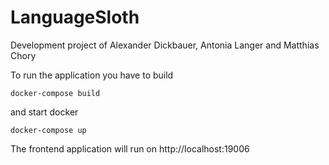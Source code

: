 # LanguageSloth
Development project of Alexander Dickbauer, Antonia Langer and Matthias Chory

To run the application you have to build 

```
docker-compose build
```

and start docker

```
docker-compose up
```

The frontend application will run on http://localhost:19006

